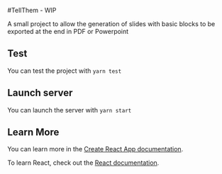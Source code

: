 #TellThem - WIP

A small project to allow the generation of slides with basic blocks to be exported at the end in PDF or Powerpoint

## Test

You can test the project with ```yarn test```

## Launch server

You can launch the server with ```yarn start```

## Learn More

You can learn more in the [Create React App documentation](https://facebook.github.io/create-react-app/docs/getting-started).

To learn React, check out the [React documentation](https://reactjs.org/).
